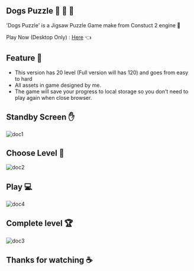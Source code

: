 ## Dogs Puzzle :dog: :dog: :dog:

'Dogs Puzzle' is a Jigsaw Puzzle Game make from Constuct 2 engine :jigsaw:

Play Now (Desktop Only) : [Here](https://dogspuzzle.firebaseapp.com/) :point_left:

## Feature :game_die:

- This version has 20 level (Full version will has 120) and goes from easy to hard
- All assets in game designed by me.
- The game will save your progress to local storage so you don't need to play again when close browser.

## Standby Screen	:hand:

![doc1](https://user-images.githubusercontent.com/71002261/178104745-36ab7c4a-7ba6-42f2-9a7d-08b07b4a77a8.png)

## Choose Level :thinking:

![doc2](https://user-images.githubusercontent.com/71002261/178104797-e96dad91-37fc-4e0f-ad86-ff4552db41a3.png)


## Play :computer:

![doc4](https://user-images.githubusercontent.com/71002261/178104837-e152cf11-b48b-4e7c-8d70-f7a9e252e981.png)

## Complete level :trophy:

![doc3](https://user-images.githubusercontent.com/71002261/178104855-11223804-42ec-4ce8-a528-00fdf692bd7d.png)


## Thanks for watching :coffee:
